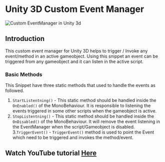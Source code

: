 # Unity 3D Custom Event Manager
![Custom EventManager in Unity 3d](http://www.overflowarchives.com/wp-content/uploads/2020/05/maxresdefault-1.jpg)
## Introduction
This custom event manager for Unity 3D helps to trigger / Invoke any event/method in an active gameobject.
Using this snippet an event can be triggered from any gameobject and it can listen in the active script.

### Basic Methods
This Snippet have three static methods that used to handle the events as followed.
1. `StartListentning()` - This static method should be handled inside the `OnEnabled()` of the MonoBehaviour. It is responsible to listening the events triggered in some other scripts when the gameobject is active.
2. `StopListentning()` - This static method should be handled inside the `OnDisabled()` of the MonoBehaviour. It will remove the event listening in the EventManager when the script/Gameobject is disabled.
3.`TriggerEvent()` - `TriggerEvent()` method is used to point the Event which need to be triggered and invokes the method/event.


## Watch YouTube tutorial [Here](https://youtu.be/NDdgyX6U2cc)
